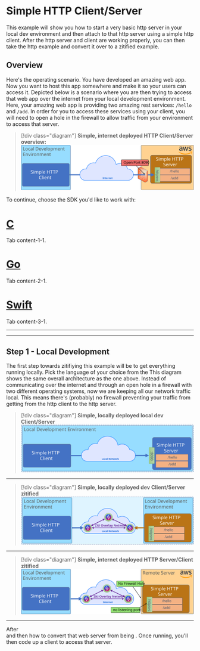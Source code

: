 <link rel="stylesheet" href="/ziti/learning/http/index.css"/>

# Simple HTTP Client/Server

This example will show you how to start a very basic http server in your local dev environment and then attach to that
http server using a simple http client. After the http server and client are working properly, you can then take the
http example and convert it over to a zitified example. 

## Overview

Here's the operating scenario. You have developed an amazing web app. Now you want to host this app somewhere and make
it so your users can access it. Depicted below is a scenario where you are then trying to access that web app over the
internet from your local development environment. Here, your amazing web app is providing two amazing rest services:
`/hello` and `/add`. In order for you to access these services using your client, you will need to open a hole in the
firewall to allow traffic from your environment to access that server.

> [!div class="diagram"]
> **Simple, internet deployed HTTP Client/Server overview:**
>![image class="diagrams"](overview.svg)


To continue, choose the SDK you'd like to work with: 

# [C](#tab/ziti-sdk-c)

Tab content-1-1.

# [Go](#tab/ziti-sdk-go)

Tab content-2-1.

# [Swift](#tab/ziti-sdk-swift)

Tab content-3-1.

***

---

## Step 1 - Local Development

The first step towards zitifiying this example will be to get everything running locally. Pick the language of your 
choice from the 
This diagram shows the same overall architecture as the one above. Instead of communicating over the 
internet and
through an open hole in a firewall with two different operating systems, now we are keeping all our network traffic 
local. This means there's (probably) no firewall preventing your traffic from getting from the http client to the 
http server. 

> [!div class="diagram"]
> **Simple, locally deployed local dev Client/Server**
>![image](local-dev-setup.svg)

---

> [!div class="diagram"]
> **Simple, locally deployed dev Client/Server zitified**
>![image](local-dev-zitified.svg)

---

> [!div class="diagram"]
> **Simple, internet deployed HTTP Server/Client zitified**
>![image](zero-trust-http.svg)

---

After  
and then how to convert that web server from being . Once running, you'll then code up a client to access that server.

<style>
div.diagram {
    display: block;
    padding: 15px;
}
</style>
